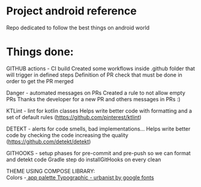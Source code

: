 # Project android reference

Repo dedicated to follow the best things on android world

# Things done:
  GITHUB actions - CI build
    Created some workflows inside .github folder that will trigger in defined steps
    Definition of PR check that must be done in order to get the PR merged
  
  Danger - automated messages on PRs
    Created a rule to not allow empty PRs
    Thanks the developer for a new PR and others messages in PRs :)

  KTLint - lint for kotlin classes
    Helps write better code with formatting and a set of default rules (https://github.com/pinterest/ktlint)   

  DETEKT - alerts for code smells, bad implementations...
    Helps write better code by checking the code increasing the quality (https://github.com/detekt/detekt)
  
  GITHOOKS - setup phases for pre-commit and pre-push so we can format and detekt code
    Gradle step do installGitHooks on every clean
  
  THEME USING COMPOSE LIBRARY:  
    Colors -[ app palette Typographic - urbanist by google fonts]()